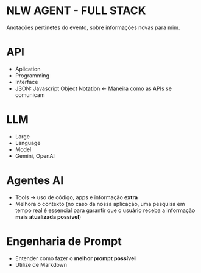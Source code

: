 # NLW AGENT - FULL STACK

Anotações pertinetes do evento, sobre informações novas para mim.

# API
- Aplication
- Programming
- Interface
- JSON: Javascript Object Notation <- Maneira como as APIs se comunicam

# LLM
- Large
- Language
- Model
- Gemini, OpenAI

# Agentes AI
- Tools -> uso de código, apps e informação **extra**
- Melhora o contexto (no caso da nossa aplicação, uma pesquisa em tempo real é essencial para garantir que o usuário receba a informação **mais atualizada possível**)

# Engenharia de Prompt
- Entender como fazer o **melhor prompt possível**
- Utilize de Markdown

